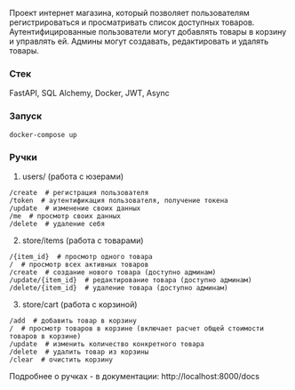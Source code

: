 Проект интернет магазина, который позволяет пользователям регистрироваться и просматривать список доступных товаров. 
Аутентифицированные пользователи могут добавлять товары в корзину и управлять ей.
Админы могут создавать, редактировать и удалять товары.

### Стек

FastAPI, SQL Alchemy, Docker, JWT, Async

### Запуск

```commandline
docker-compose up
```

### Ручки

1. users/ (работа с юзерами)
```commandline
/create  # регистрация пользователя
/token  # аутентификация пользователя, получение токена
/update  # изменение своих данных
/me  # просмотр своих данных
/delete  # удаление себя
```

2. store/items (работа с товарами)
```commandline
/{item_id}  # просмотр одного товара
/  # просмотр всех активных товаров
/create  # создание нового товара (доступно админам)
/update/{item_id}  # редактирование товара (доступно админам)
/delete/{item_id}  # удаление товара (доступно админам)
```

3. store/cart (работа с корзиной)
```commandline
/add  # добавить товар в корзину
/  # просмотр товаров в корзине (включает расчет общей стоимости товаров в корзине)
/update  # изменить количество конкретного товара
/delete  # удалить товар из корзины
/clear  # очистить корзину
```

Подробнее о ручках - в документации:
http://localhost:8000/docs
